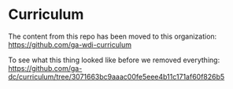 # Curriculum

The content from this repo has been moved to this organization: https://github.com/ga-wdi-curriculum

To see what this thing looked like before we removed everything: https://github.com/ga-dc/curriculum/tree/3071663bc9aaac00fe5eee4b11c171af60f826b5